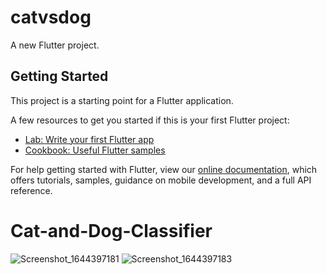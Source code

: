 # catvsdog

A new Flutter project.

## Getting Started

This project is a starting point for a Flutter application.

A few resources to get you started if this is your first Flutter project:

- [Lab: Write your first Flutter app](https://flutter.dev/docs/get-started/codelab)
- [Cookbook: Useful Flutter samples](https://flutter.dev/docs/cookbook)

For help getting started with Flutter, view our
[online documentation](https://flutter.dev/docs), which offers tutorials,
samples, guidance on mobile development, and a full API reference.
# Cat-and-Dog-Classifier


![Screenshot_1644397181](https://user-images.githubusercontent.com/85215233/153161122-69b3184f-3e9d-407c-824a-f73821b4d9b7.png)
![Screenshot_1644397183](https://user-images.githubusercontent.com/85215233/153161129-67b5818b-17c2-4814-8b78-6bed127fee98.png)
